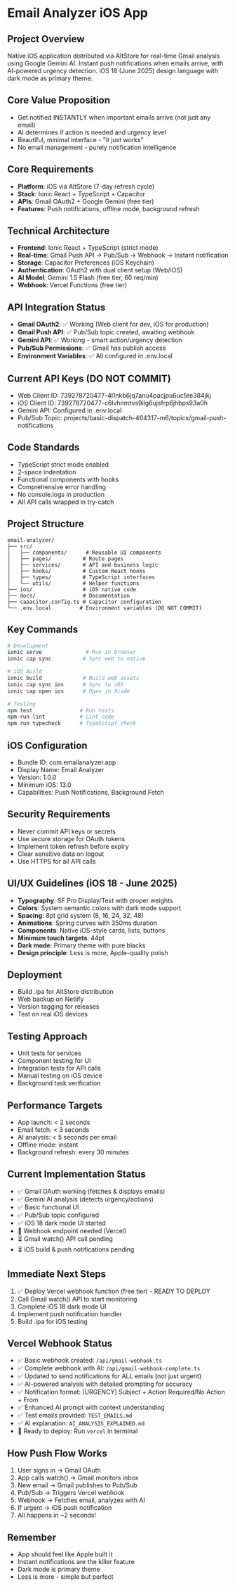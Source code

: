 # Email Analyzer iOS App

## Project Overview
Native iOS application distributed via AltStore for real-time Gmail analysis using Google Gemini AI.
Instant push notifications when emails arrive, with AI-powered urgency detection.
iOS 18 (June 2025) design language with dark mode as primary theme.

## Core Value Proposition
- Get notified INSTANTLY when important emails arrive (not just any email)
- AI determines if action is needed and urgency level
- Beautiful, minimal interface - "it just works"
- No email management - purely notification intelligence

## Core Requirements
- **Platform**: iOS via AltStore (7-day refresh cycle)
- **Stack**: Ionic React + TypeScript + Capacitor
- **APIs**: Gmail OAuth2 + Google Gemini (free tier)
- **Features**: Push notifications, offline mode, background refresh

## Technical Architecture
- **Frontend**: Ionic React + TypeScript (strict mode)
- **Real-time**: Gmail Push API → Pub/Sub → Webhook → Instant notification
- **Storage**: Capacitor Preferences (iOS Keychain)
- **Authentication**: OAuth2 with dual client setup (Web/iOS)
- **AI Model**: Gemini 1.5 Flash (free tier, 60 req/min)
- **Webhook**: Vercel Functions (free tier)

## API Integration Status
- **Gmail OAuth2**: ✅ Working (Web client for dev, iOS for production)
- **Gmail Push API**: ✅ Pub/Sub topic created, awaiting webhook
- **Gemini API**: ✅ Working - smart action/urgency detection
- **Pub/Sub Permissions**: ✅ Gmail has publish access
- **Environment Variables**: ✅ All configured in .env.local

## Current API Keys (DO NOT COMMIT)
- Web Client ID: 739278720477-4l1nkb6jq7anu4pacjpu6uc5re384jkj
- iOS Client ID: 739278720477-c6lvhnmtvs9ilg6ujsfrp6jhbps93a0h
- Gemini API: Configured in .env.local
- Pub/Sub Topic: projects/basic-dispatch-464317-m6/topics/gmail-push-notifications

## Code Standards
- TypeScript strict mode enabled
- 2-space indentation
- Functional components with hooks
- Comprehensive error handling
- No console.logs in production
- All API calls wrapped in try-catch

## Project Structure
```
email-analyzer/
├── src/
│   ├── components/      # Reusable UI components
│   ├── pages/          # Route pages
│   ├── services/       # API and business logic
│   ├── hooks/          # Custom React hooks
│   ├── types/          # TypeScript interfaces
│   └── utils/          # Helper functions
├── ios/                # iOS native code
├── docs/               # Documentation
├── capacitor.config.ts # Capacitor configuration
└── .env.local         # Environment variables (DO NOT COMMIT)
```

## Key Commands
```bash
# Development
ionic serve              # Run in browser
ionic cap sync          # Sync web to native

# iOS Build
ionic build             # Build web assets
ionic cap sync ios      # Sync to iOS
ionic cap open ios      # Open in Xcode

# Testing
npm test               # Run tests
npm run lint           # Lint code
npm run typecheck      # TypeScript check
```

## iOS Configuration
- Bundle ID: com.emailanalyzer.app
- Display Name: Email Analyzer
- Version: 1.0.0
- Minimum iOS: 13.0
- Capabilities: Push Notifications, Background Fetch

## Security Requirements
- Never commit API keys or secrets
- Use secure storage for OAuth tokens
- Implement token refresh before expiry
- Clear sensitive data on logout
- Use HTTPS for all API calls

## UI/UX Guidelines (iOS 18 - June 2025)
- **Typography**: SF Pro Display/Text with proper weights
- **Colors**: System semantic colors with dark mode support
- **Spacing**: 8pt grid system (8, 16, 24, 32, 48)
- **Animations**: Spring curves with 350ms duration
- **Components**: Native iOS-style cards, lists, buttons
- **Minimum touch targets**: 44pt
- **Dark mode**: Primary theme with pure blacks
- **Design principle**: Less is more, Apple-quality polish

## Deployment
- Build .ipa for AltStore distribution
- Web backup on Netlify
- Version tagging for releases
- Test on real iOS devices

## Testing Approach
- Unit tests for services
- Component testing for UI
- Integration tests for API calls
- Manual testing on iOS device
- Background task verification

## Performance Targets
- App launch: < 2 seconds
- Email fetch: < 3 seconds
- AI analysis: < 5 seconds per email
- Offline mode: instant
- Background refresh: every 30 minutes

## Current Implementation Status
- ✅ Gmail OAuth working (fetches & displays emails)
- ✅ Gemini AI analysis (detects urgency/actions)
- ✅ Basic functional UI
- ✅ Pub/Sub topic configured
- ✅ iOS 18 dark mode UI started
- 🔄 Webhook endpoint needed (Vercel)
- ⏳ Gmail watch() API call pending
- ⏳ iOS build & push notifications pending

## Immediate Next Steps
1. ✅ Deploy Vercel webhook function (free tier) - READY TO DEPLOY
2. Call Gmail watch() API to start monitoring
3. Complete iOS 18 dark mode UI
4. Implement push notification handler
5. Build .ipa for iOS testing

## Vercel Webhook Status
- ✅ Basic webhook created: `/api/gmail-webhook.ts`
- ✅ Complete webhook with AI: `/api/gmail-webhook-complete.ts`
- ✅ Updated to send notifications for ALL emails (not just urgent)
- ✅ AI-powered analysis with detailed prompting for accuracy
- ✅ Notification format: [URGENCY] Subject + Action Required/No Action + From
- ✅ Enhanced AI prompt with context understanding
- ✅ Test emails provided: `TEST_EMAILS.md`
- ✅ AI explanation: `AI_ANALYSIS_EXPLAINED.md`
- 🔄 Ready to deploy: Run `vercel` in terminal

## How Push Flow Works
1. User signs in → Gmail OAuth
2. App calls watch() → Gmail monitors inbox
3. New email → Gmail publishes to Pub/Sub
4. Pub/Sub → Triggers Vercel webhook
5. Webhook → Fetches email, analyzes with AI
6. If urgent → iOS push notification
7. All happens in ~2 seconds!

## Remember
- App should feel like Apple built it
- Instant notifications are the killer feature
- Dark mode is primary theme
- Less is more - simple but perfect
